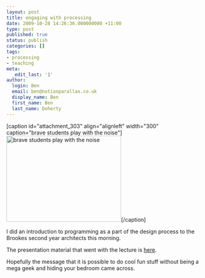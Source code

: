 ```yaml
---
layout: post
title: engaging with processing
date: 2009-10-28 14:26:36.000000000 +11:00
type: post
published: true
status: publish
categories: []
tags:
- processing
- teaching
meta:
  _edit_last: '1'
author:
  login: Ben
  email: ben@notionparallax.co.uk
  display_name: Ben
  first_name: Ben
  last_name: Doherty
---
```

<p>[caption id="attachment_303" align="alignleft" width="300" caption="brave students play with the noise"]<a href="http://www.notionparallax.co.uk/wordpress/wp-content/uploads/2009/10/28102009058.jpg"><img class="size-medium wp-image-303" title="28102009058" src="{{ site.baseurl }}/assets/28102009058-300x225.jpg" alt="brave students play with the noise" width="300" height="225" /></a>[/caption]</p>
<p>I did an introduction to programming as a part of the design process to the Brookes second year architects this morning.</p>
<p>The presentation material that went with the lecture is <a href="http://www.notionparallax.co.uk/noisy/processing-lecture.html">here</a>.  </p>
<p>Hopefully the message that it is possible to do cool fun stuff without being a mega geek and hiding your bedroom came across.</p>
<p><object width="490" height="282"><param name="allowfullscreen" value="true" /><param name="allowscriptaccess" value="always" /><param name="movie" value="http://vimeo.com/moogaloop.swf?clip_id=7308368&amp;server=vimeo.com&amp;show_title=1&amp;show_byline=0&amp;show_portrait=0&amp;color=00adef&amp;fullscreen=1" /><embed src="http://vimeo.com/moogaloop.swf?clip_id=7308368&amp;server=vimeo.com&amp;show_title=1&amp;show_byline=0&amp;show_portrait=0&amp;color=00adef&amp;fullscreen=1" type="application/x-shockwave-flash" allowfullscreen="true" allowscriptaccess="always" width="490" height="282"></embed></object></p>
